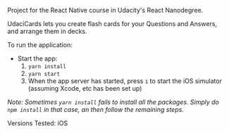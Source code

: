 

Project for the React Native course in Udacity's React Nanodegree.

UdaciCards lets you create flash cards for your Questions and Answers, and arrange them in decks.

To run the application:

- Start the app:
  1. ```yarn install```
  2. ```yarn start```
  3. When the app server has started, press `i` to start the iOS simulator (assuming Xcode, etc has been set up)

_Note: Sometimes `yarn install` fails to install all the packages. Simply do `npm install` in that case, an then follow the remaining steps._

Versions Tested: iOS
